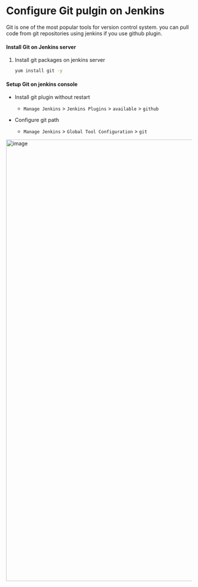 
# Configure Git pulgin on Jenkins
Git is one of the most popular tools for version control system. you can pull code from git repositories using jenkins if you use github plugin. 

#### Install Git on Jenkins server
1. Install git packages on jenkins server
   ```sh
   yum install git -y
   ```

#### Setup Git on jenkins console
- Install git plugin without restart  
  - `Manage Jenkins` > `Jenkins Plugins` > `available` > `github`

- Configure git path
  - `Manage Jenkins` > `Global Tool Configuration` > `git`

<img width="1200" alt="image" src="https://github.com/Sharsora/Devops-Project/assets/135323873/b3a585fd-b165-4a22-b386-d82adbb836d3">


